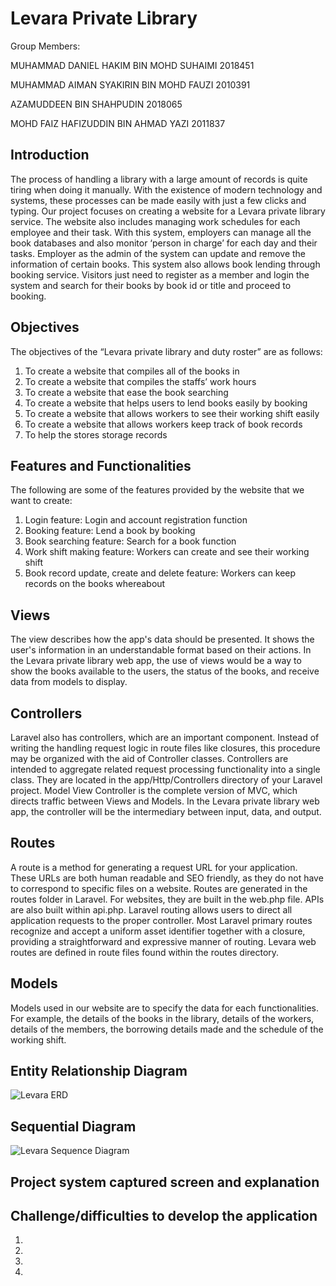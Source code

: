 
# Levara Private Library

Group Members:

MUHAMMAD DANIEL HAKIM BIN MOHD SUHAIMI 2018451

MUHAMMAD AIMAN SYAKIRIN BIN MOHD FAUZI 2010391

AZAMUDDEEN BIN SHAHPUDIN 2018065

MOHD FAIZ HAFIZUDDIN BIN AHMAD YAZI 2011837


## Introduction

The process of handling a library with a large amount of records is quite tiring when doing it manually. With the existence of modern technology and systems, these processes can be made easily with just a few clicks and typing. Our project focuses on creating a website for a Levara private library service.
The website also includes managing work schedules for each employee and their task. With this system, employers can manage all the book databases and also monitor ‘person in charge’ for each day and their tasks. Employer as the admin of the system can update and remove the information of certain books.
This system also allows book lending through booking service. Visitors just need to register as a member and login the system and search for their books by book id or title and proceed to booking.

## Objectives
The objectives of the “Levara private library and duty roster” are as follows:
1. To create a website that compiles all of the books in 
2. To create a website that compiles the staffs’ work hours
3. To create a website that ease the book searching
4. To create a website that helps users to lend books easily by booking
5. To create a website that allows workers to see their working shift easily
6. To create a website that allows workers keep track of book records
7. To help the stores storage records

## Features and Functionalities

The following are some of the features provided by the website that we want to create:
1. Login feature: Login and account registration function
2. Booking feature: Lend a book by booking
3. Book searching feature: Search for a book function
4. Work shift making feature: Workers can create and see their working shift
5. Book record update, create and delete feature: Workers can keep records on the books whereabout

## Views

The view describes how the app's data should be presented. It shows the user's information in an understandable format based on their actions. In the Levara private library web app, the use of views would be a way to show the books available to the users, the status of the books, and receive data from models to display.

## Controllers

Laravel also has controllers, which are an important component. Instead of writing the handling request logic in route files like closures, this procedure may be organized with the aid of Controller classes. Controllers are intended to aggregate related request processing functionality into a single class. They are located in the app/Http/Controllers directory of your Laravel project. Model View Controller is the complete version of MVC, which directs traffic between Views and Models. In the Levara private library web app, the controller will be the intermediary between input, data, and output.

## Routes

A route is a method for generating a request URL for your application. These URLs are both human readable and SEO friendly, as they do not have to correspond to specific files on a website. Routes are generated in the routes folder in Laravel. For websites, they are built in the web.php file. APIs are also built within api.php. Laravel routing allows users to direct all application requests to the proper controller. Most Laravel primary routes recognize and accept a uniform asset identifier together with a closure, providing a straightforward and expressive manner of routing. Levara web routes are defined in route files found within the routes directory. 

## Models

Models used in our website are to specify the data for each functionalities. For example, the details of the books in the library, details of the workers, details of the members, the borrowing details made and the schedule of the working shift.

## Entity Relationship Diagram

![Levara ERD](https://user-images.githubusercontent.com/98005633/209836102-0f614ed1-0c14-4462-9a6d-9c0abe48816d.png)

## Sequential Diagram

![Levara Sequence Diagram](https://user-images.githubusercontent.com/98005633/209836237-b795aed9-7499-46bc-bd8e-c5703f26fd6e.png)

## Project system captured screen and explanation


## Challenge/difficulties to develop the application
1.
2.
3.
4.
